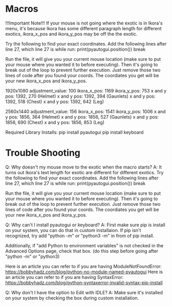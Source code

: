 # Macros

!!!Important Note!!!
If your mouse is not going where the exotic is in Ikora's menu, it's because Ikora has some different paragraph length for different exotics, ikora_x_pos and ikora_y_pos may be off the the exotic.

Try the following to find your exact coordinates.
Add the following lines after line 27, which line 27 is while run:
print(pyautogui.position())
break

Run the file, it will give you your current mouse location (make sure to put your mouse where you wanted it to before executing). Then it's going to break out of the loop to prevent further execution. Just remove those two lines of code after you found your coords. The coordiates you get will be your new ikora_x_pos and ikora_y_pos.

1920x1080
adjustment_value: 100
ikora_x_pos: 1169
ikora_y_pos: 753
x and y pos: 1392, 270 (Helmet)
x and y pos: 1392, 394 (Gaunlets)
x and y pos: 1392, 518 (Chest)
x and y pos: 1392, 642 (Leg)

2560x1440
adjustment_value: 156
ikora_x_pos: 1541
ikora_y_pos: 1006
x and y pos: 1856, 364 (Helmet)
x and y pos: 1856, 527 (Gaunlets)
x and y pos: 1856, 690 (Chest)
x and y pos: 1856, 853 (Leg)

Required Library Installs: 
pip install pyautogui
pip install keyboard

# Trouble Shooting
Q: Why doesn't my mouse move to the exotic when the macro starts?
A: It turns out Ikora's text length for exotic are different for different exotics. Try the following to find your exact coordinates.
Add the following lines after line 27, which line 27 is while run:
print(pyautogui.position())
break

Run the file, it will give you your current mouse location (make sure to put your mouse where you wanted it to before executing). Then it's going to break out of the loop to prevent further execution. Just remove those two lines of code after you found your coords. The coordiates you get will be your new ikora_x_pos and ikora_y_pos.

Q: Why can't I install pyautogui or keyboard?
A: First make sure pip is install on your system, you can do that in custom installaion. If pip isn't recognized, try add "python -m" or "python3 -m" in from of pip install.

Additionally, if "add Python to environment variables" is not checked in the Advanced Options page, check that box. (do this step before going after "python -m" or "python3)

Here is an article you can refer to if you are having ModuleNotFoundError: https://bobbyhadz.com/blog/python-no-module-named-pyautogui
Here is an article you can refer to if you are having SyntaxError: https://bobbyhadz.com/blog/python-syntaxerror-invalid-syntax-pip-install

Q: Why don't I have the option to Edit with IDLE?
A: Make sure it's installed on your system by checking the box during custom installation.
